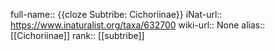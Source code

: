 full-name:: {{cloze Subtribe: Cichoriinae}}
iNat-url:: https://www.inaturalist.org/taxa/632700
wiki-url:: None
alias:: [[Cichoriinae]]
rank:: [[subtribe]]